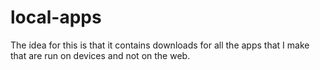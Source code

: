 # local-apps
The idea for this is that it contains downloads for all the apps that I make that are run on devices and not on the web.

